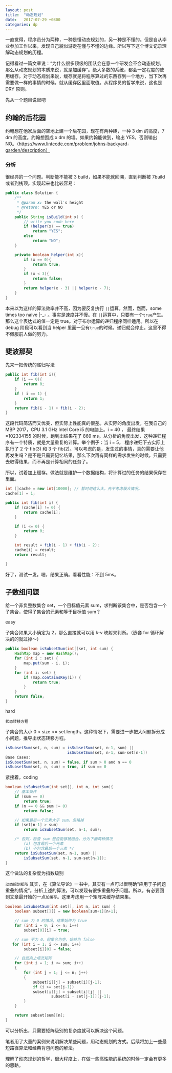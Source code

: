 ```yaml
---
layout: post
title:  "动态规划"
date:   2017-07-29 +0800
categories: dp
---
```


一直觉得，程序员分为两种，一种是懂动态规划的，另一种是不懂的。但是自从毕业参加工作以来，发现自己貌似游走在懂与不懂的边缘。所以写下这个博文记录理解动态规划的历程。

记得看过一篇文章说：“为什么很多顶级的团队会在意一个研发会不会动态规划。那么从动态规划的本质来说，就是加缓存”。绝大多数的系统，都会一定程度的使用缓存。对于动态规划来说，缓存就是将程序算过的东西存到一个地方，当下次再需要做一样的事情的时候，就从缓存区里面取值。从程序员的哲学来说，这也是 DRY 原则。

先从一个题目说起吧

## 约翰的后花园

约翰想在他家后面的空地上建一个后花园，现在有两种砖，一种 3 dm 的高度，7 dm 的高度。约翰想围成 x dm 的墙。如果约翰能做到，输出 YES，否则输出 NO。（https://www.lintcode.com/problem/johns-backyard-garden/description）

### 分析

很经典的一个问题。判断能不能被 3 build，如果不能就回溯，直到判断被 7build 或者到栈顶。实现起来也比较容易：
```java
public class Solution {
    /**
     * @param x: the wall's height
     * @return: YES or NO
     */
    public String isBuild(int x) {
        // write you code here
        if (helper(x) == true)
            return "YES";
        else
            return "NO";
    }

    private boolean helper(int x){
        if (x == 0){
            return true;
        }
        if (x < 3){
            return false;
        }
        return helper(x - 3) || helper(x - 7);
    }
}
```
本来以为这样的算法效率并不高，因为要反复执行 `||`运算。然而，然而，some times too naive |-_- 。事实是速度并不慢。在 `||`运算中，只要有一个`true`产生。那么这个表达式的值一定是 true。对于布尔运算的递归程序同样适用。所以在 debug 阶段可以看到当 helper 里面一旦有`true`的时候。递归就会停止。这里不得不佩服前人做的努力。

## 斐波那契
先来一把传统的递归写法
```java
public int fib(int i){
    if (i == 0){
        return 0;
    }
    if ( i == 1) {
        return 1;
    }
    return fib(i - 1) + fib(i - 2);
}
```
这段代码简洁而又优美，但实际上性能真的很差。从实际的角度出发，在我自己的 MBP 2017，CPU 3.1 GHz Intel Core i5 的电脑上。i = 40 ， 最终结果 =102334155 的时候，跑到出结果花了 869 ms。从分析的角度出发，这种递归程序有一个特质，就是大量重复的计算。举个例子：当 i = 5， 程序递归下去实际上执行了 2 个 fib(3) 和 3 个 fib(2)。可以考虑的是，发生过的事情，真的需要让他再发生吗？是不是只需要记忆结果，那么下次再有同样的需求发生的时候，只需要去取得结果，而不再是计算相同的任务了。

所以，试着加上缓存。做法就是维护一个数据结构，将计算过的任务的结果保存在里面。
```java
int []cache = new int[10000]; // 暂时用这么大，先不考虑极大情况。
cache[1] = 1;

public int fib(int i) {
    if (cache[i] != 0) {
        return cache[i];
    }

    if (i <= 0) {
        return 0;
    }

    int result = fib(i - 1) + fib(i - 2);
    cache[i] = result;
    return result;

}
```
好了，测试一发。嗯，结果正确。看看性能：不到 5ms。

## 子数组问题
给一个非负整数集合 set，一个目标值元素 sum，求判断该集合中，是否包含一个子集合，使得子集合的元素和等于目标值 sum？

easy

子集合如果大小确定为 2，那么直接就可以用 k-v 映射来判断。（嵌套 for 循环解决的的就过掉～）
```java
public boolean isSubsetSum(int[]set, int sum) {
    HashMap map = new HashMap();
    for (int i : set) {
        map.put(sum - i, i);
    }
    for (int i: set) {
        if (map.containsKey(i)) {
            return true;
        }
    }
    return false;
}
```

hard

`状态转移方程`

子集合的大小 0 < size <= set.length。这种情况下，需要进一步把大问题拆分成小问题，推导出状态转移方程。
```java
isSubsetSum(set, n, sum) = isSubsetSum(set, n-1, sum) ||
                           isSubsetSum(set, n-1, sum-set[n-1])
Base Cases:
isSubsetSum(set, n, sum) = false, if sum > 0 and n == 0
isSubsetSum(set, n, sum) = true, if sum == 0
```
紧接着，coding
```java
boolean isSubsetSum(int set[], int n, int sum){
    // 基本条件
    if (sum == 0)
        return true;
    if (n == 0 && sum != 0)
        return false;

    // 如果最后一个元素大于 sum，忽略掉
    if (set[n-1] > sum)
        return isSubsetSum(set, n-1, sum);

    /* 否则，检查 sum 是否能够被组合。分为下面两种情况
        (a) 包含最后一个元素
        (b) 不包含最后一个元素 */
    return isSubsetSum(set, n-1, sum) ||
        isSubsetSum(set, n-1, sum-set[n-1]);
}
```
这个做法的复杂度为指数级别

`动态规划矩阵`
其实，在《算法导论》一书中，其实有一点可以很明确“应用于子问题重叠的情况”。分析上述的算法，可以发现有很多重叠的子问题。所以，有必要回到文章最开始的一点`加缓存`。这里考虑用一个矩阵来缓存结果集。
```java
boolean isSubsetSum(int set[], int n, int sum) {
    boolean subset[][] = new boolean[sum+1][n+1];

    // sum 为 0 的情况，结果始终为 true
    for (int i = 0; i <= n; i++)
        subset[0][i] = true;

    // sum 不为 0，但集合为空，始终为 false
   for (int i = 1; i <= sum; i++)
        subset[i][0] = false;

    // 自底向上填充矩阵
    for (int i = 1; i <= sum; i++)
    {
        for (int j = 1; j <= n; j++)
        {
            subset[i][j] = subset[i][j-1];
            if (i >= set[j-1])
            subset[i][j] = subset[i][j] ||
                    subset[i - set[j-1]][j-1];
        }
    }

    return subset[sum][n];
}
```
可以分析出，只需要矩阵级别的复杂度就可以解决这个问题。

笔者用了大量的案例来说明解决某些问题，用动态规划的方式。后续将加上一些最短路径算法和经典背包问题的解法。

理解了动态规划的哲学，很大程度上，在做一些高性能的系统的时候一定会有更多的思路。

